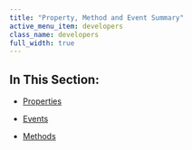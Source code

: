 ```yaml
---
title: "Property, Method and Event Summary"
active_menu_item: developers
class_name: developers
full_width: true
---
```



## In This Section:

 - [Properties](calendarproperties)

 - [Events](calendarevents)

 - [Methods](calendarmethods)

